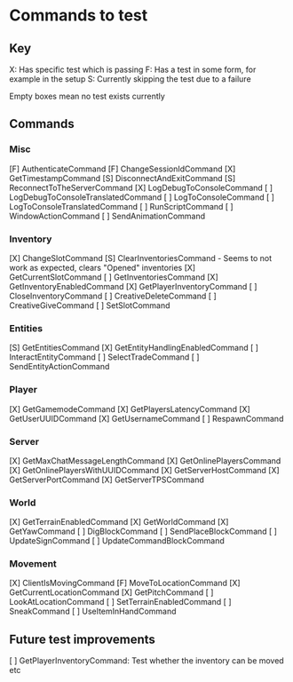 # Commands to test

## Key

  X: Has specific test which is passing
  F: Has a test in some form, for example in the setup
  S: Currently skipping the test due to a failure

  Empty boxes mean no test exists currently

## Commands

### Misc

 [F] AuthenticateCommand
 [F] ChangeSessionIdCommand
 [X] GetTimestampCommand
 [S] DisconnectAndExitCommand
 [S] ReconnectToTheServerCommand
 [X] LogDebugToConsoleCommand
 [ ] LogDebugToConsoleTranslatedCommand
 [ ] LogToConsoleCommand
 [ ] LogToConsoleTranslatedCommand
 [ ] RunScriptCommand
 [ ] WindowActionCommand
 [ ] SendAnimationCommand

### Inventory

 [X] ChangeSlotCommand
 [S] ClearInventoriesCommand - Seems to not work as expected, clears "Opened" inventories
 [X] GetCurrentSlotCommand
 [ ] GetInventoriesCommand
 [X] GetInventoryEnabledCommand
 [X] GetPlayerInventoryCommand
 [ ] CloseInventoryCommand
 [ ] CreativeDeleteCommand
 [ ] CreativeGiveCommand
 [ ] SetSlotCommand

### Entities

 [S] GetEntitiesCommand
 [X] GetEntityHandlingEnabledCommand
 [ ] InteractEntityCommand
 [ ] SelectTradeCommand
 [ ] SendEntityActionCommand

### Player

 [X] GetGamemodeCommand
 [X] GetPlayersLatencyCommand
 [X] GetUserUUIDCommand
 [X] GetUsernameCommand
 [ ] RespawnCommand

### Server

 [X] GetMaxChatMessageLengthCommand
 [X] GetOnlinePlayersCommand
 [X] GetOnlinePlayersWithUUIDCommand
 [X] GetServerHostCommand
 [X] GetServerPortCommand
 [X] GetServerTPSCommand

### World

 [X] GetTerrainEnabledCommand
 [X] GetWorldCommand
 [X] GetYawCommand
 [ ] DigBlockCommand
 [ ] SendPlaceBlockCommand
 [ ] UpdateSignCommand
 [ ] UpdateCommandBlockCommand

### Movement

 [X] ClientIsMovingCommand
 [F] MoveToLocationCommand
 [X] GetCurrentLocationCommand
 [X] GetPitchCommand
 [ ] LookAtLocationCommand
 [ ] SetTerrainEnabledCommand
 [ ] SneakCommand
 [ ] UseItemInHandCommand


## Future test improvements

 [ ] GetPlayerInventoryCommand: Test whether the inventory can be moved etc
